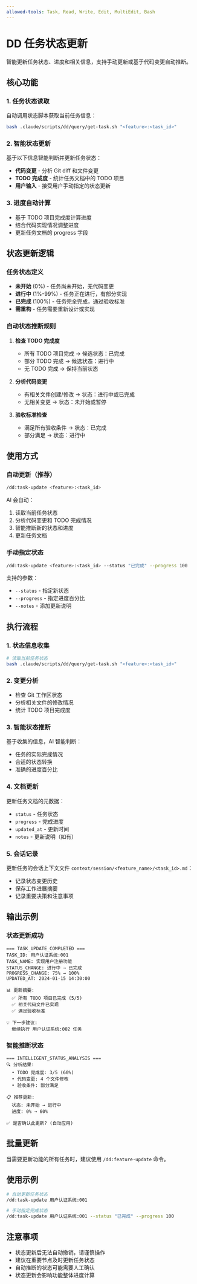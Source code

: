 ```yaml
---
allowed-tools: Task, Read, Write, Edit, MultiEdit, Bash
---
```


# DD 任务状态更新

智能更新任务状态、进度和相关信息，支持手动更新或基于代码变更自动推断。

## 核心功能

### 1. 任务状态读取

自动调用状态脚本获取当前任务信息：

```bash
bash .claude/scripts/dd/query/get-task.sh "<feature>:<task_id>"
```

### 2. 智能状态更新

基于以下信息智能判断并更新任务状态：

- **代码变更** - 分析 Git diff 和文件变更
- **TODO 完成度** - 统计任务文档中的 TODO 项目
- **用户输入** - 接受用户手动指定的状态更新

### 3. 进度自动计算

- 基于 TODO 项目完成度计算进度
- 结合代码实现情况调整进度
- 更新任务文档的 progress 字段

## 状态更新逻辑

### 任务状态定义

- **未开始** (0%) - 任务尚未开始，无代码变更
- **进行中** (1%-99%) - 任务正在进行，有部分实现
- **已完成** (100%) - 任务完全完成，通过验收标准
- **需重构** - 任务需要重新设计或实现

### 自动状态推断规则

1. **检查 TODO 完成度**
   - 所有 TODO 项目完成 → 候选状态：已完成
   - 部分 TODO 完成 → 候选状态：进行中
   - 无 TODO 完成 → 保持当前状态

2. **分析代码变更**
   - 有相关文件创建/修改 → 状态：进行中或已完成
   - 无相关变更 → 状态：未开始或暂停

3. **验收标准检查**
   - 满足所有验收条件 → 状态：已完成
   - 部分满足 → 状态：进行中

## 使用方式

### 自动更新（推荐）

```bash
/dd:task-update <feature>:<task_id>
```

AI 会自动：
1. 读取当前任务状态
2. 分析代码变更和 TODO 完成情况
3. 智能推断新的状态和进度
4. 更新任务文档

### 手动指定状态

```bash
/dd:task-update <feature>:<task_id> --status "已完成" --progress 100
```

支持的参数：
- `--status` - 指定新状态
- `--progress` - 指定进度百分比
- `--notes` - 添加更新说明

## 执行流程

### 1. 状态信息收集

```bash
# 读取当前任务状态
bash .claude/scripts/dd/query/get-task.sh "<feature>:<task_id>"
```

### 2. 变更分析

- 检查 Git 工作区状态
- 分析相关文件的修改情况
- 统计 TODO 项目完成度

### 3. 智能状态推断

基于收集的信息，AI 智能判断：
- 任务的实际完成情况
- 合适的状态转换
- 准确的进度百分比

### 4. 文档更新

更新任务文档的元数据：
- `status` - 任务状态
- `progress` - 完成进度
- `updated_at` - 更新时间
- `notes` - 更新说明（如有）

### 5. 会话记录

更新任务的会话上下文文件 `context/session/<feature_name>/<task_id>.md`：
- 记录状态变更历史
- 保存工作进展摘要
- 记录重要决策和注意事项

## 输出示例

### 状态更新成功

```
=== TASK_UPDATE_COMPLETED ===
TASK_ID: 用户认证系统:001
TASK_NAME: 实现用户注册功能
STATUS_CHANGE: 进行中 → 已完成
PROGRESS_CHANGE: 75% → 100%
UPDATED_AT: 2024-01-15 14:30:00

📊 更新摘要:
  ✅ 所有 TODO 项目已完成 (5/5)
  ✅ 相关代码文件已实现
  ✅ 满足验收标准
  
💡 下一步建议:
  继续执行 用户认证系统:002 任务
```

### 智能推断状态

```
=== INTELLIGENT_STATUS_ANALYSIS ===
🔍 分析结果:
  • TODO 完成度: 3/5 (60%)
  • 代码变更: 4 个文件修改
  • 验收条件: 部分满足

📋 推荐更新:
  状态: 未开始 → 进行中
  进度: 0% → 60%
  
✅ 是否确认此更新? (自动应用)
```

## 批量更新

当需要更新功能的所有任务时，建议使用 `/dd:feature-update` 命令。

## 使用示例

```bash
# 自动更新任务状态
/dd:task-update 用户认证系统:001

# 手动指定完成状态
/dd:task-update 用户认证系统:001 --status "已完成" --progress 100
```

## 注意事项

- 状态更新后无法自动撤销，请谨慎操作
- 建议在重要节点及时更新任务状态
- 自动推断的状态可能需要人工确认
- 状态更新会影响功能整体进度计算